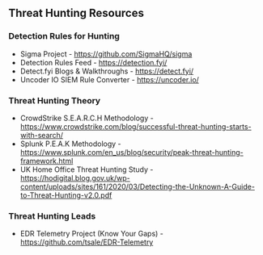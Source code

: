 ## Threat Hunting Resources

### Detection Rules for Hunting
- Sigma Project - https://github.com/SigmaHQ/sigma
- Detection Rules Feed - https://detection.fyi/
- Detect.fyi Blogs & Walkthroughs - https://detect.fyi/
- Uncoder IO SIEM Rule Converter - https://uncoder.io/

### Threat Hunting Theory
- CrowdStrike S.E.A.R.C.H Methodology - https://www.crowdstrike.com/blog/successful-threat-hunting-starts-with-search/
- Splunk P.E.A.K Methodology - https://www.splunk.com/en_us/blog/security/peak-threat-hunting-framework.html
- UK Home Office Threat Hunting Study - https://hodigital.blog.gov.uk/wp-content/uploads/sites/161/2020/03/Detecting-the-Unknown-A-Guide-to-Threat-Hunting-v2.0.pdf

### Threat Hunting Leads
- EDR Telemetry Project (Know Your Gaps) - https://github.com/tsale/EDR-Telemetry
